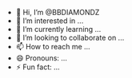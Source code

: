 - 👋 Hi, I’m @BBDIAMONDZ
- 👀 I’m interested in ...
- 🌱 I’m currently learning ...
- 💞️ I’m looking to collaborate on ...
- 📫 How to reach me ...
- 😄 Pronouns: ...
- ⚡ Fun fact: ...

<!---
BBDIAMONDZ/BBDIAMONDZ is a ✨ special ✨ repository because its `README.md` (this file) appears on your GitHub profile.
You can click the Preview link to take a look at your changes.
--->
